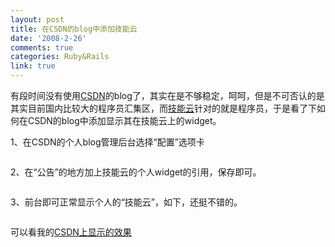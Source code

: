 ```yaml
---
layout: post
title: 在CSDN的blog中添加技能云
date: '2008-2-26'
comments: true
categories: Ruby&Rails
link: true
---
```

<p>有段时间没有使用<a href="http://blog.csdn.net/">CSDN</a>的blog了，其实在是不够稳定，呵呵，但是不可否认的是其实目前国内比较大的程序员汇集区，而<a href="http://www.itechtag.com/">技能云</a>针对的就是程序员，于是看了下如何在CSDN的blog中添加显示其在技能云上的widget。</p>
<p>1、在CSDN的个人blog管理后台选择&ldquo;配置&rdquo;选项卡</p>
<p><img src="http://lh6.google.com/iceskysl/R8NuQmo4tSI/AAAAAAAAB-I/vOFZfNHh_eM/2008-02-26_091422.png" alt="" /></p>
<p>2、在&ldquo;公告&rdquo;的地方加上技能云的个人widget的引用，保存即可。</p>
<p><img src="http://lh4.google.com/iceskysl/R8NuQGo4tQI/AAAAAAAAB94/_FVGT7UJTGk/2008-02-26_091344.png" alt="" /></p>
<p>3、前台即可正常显示个人的&ldquo;技能云&rdquo;，如下，还挺不错的。</p>
<p><img src="http://lh5.google.com/iceskysl/R8NuQWo4tRI/AAAAAAAAB-A/G1dPm3Vk3cU/2008-02-26_091406.png" alt="" /></p>
<p>可以看我的<a href="http://blog.csdn.net/IceskYsl/">CSDN上显示的效果</a></p>
<p>&nbsp;</p>
